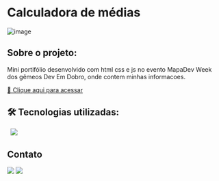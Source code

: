 # Calculadora de médias
![image](https://user-images.githubusercontent.com/105132452/196051669-e6d5b82d-53f1-4745-b0f3-9b9957e7ff70.png)
## Sobre o projeto:

Mini portifólio desenvolvido com html css e js no evento MapaDev Week dos gêmeos Dev Em Dobro, onde contem minhas informacoes. 

[🔗 Clique aqui para acessar](https://andersonrodrigs.github.io/Calculadora-De-Medias/)

## 🛠 Tecnologias utilizadas:

<div display="block">
<img src="https://img.shields.io/badge/HTML5-E34F26?style=for-the-badge&logo=html5&logoColor=white" alt="">
<img src="https://img.shields.io/badge/CSS3-1572B6?style=for-the-badge&logo=css3&logoColor=white" alt="">
<img src="https://img.shields.io/badge/JavaScript-F7DF1E?style=for-the-badge&logo=javascript&logoColor=black" />
</div>

<!--# Autor:-->
## Contato
<a href="https://www.linkedin.com/in/anderson-r-souza" target="_blank"><img src="https://img.shields.io/badge/-LinkedIn-%230077B5?style=for-the-badge&logo=linkedin&logoColor=white" target="_blank"></a> 
<a href = "mailto:anderson.rodriguesouz@gmail.com"><img src="https://img.shields.io/badge/-Gmail-%23333?style=for-the-badge&logo=gmail&logoColor=white" target="_blank"></a>

